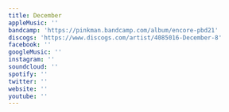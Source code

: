 ```yaml
---
title: December
appleMusic: ''
bandcamp: 'https://pinkman.bandcamp.com/album/encore-pbd21'
discogs: 'https://www.discogs.com/artist/4085016-December-8'
facebook: ''
googleMusic: ''
instagram: ''
soundcloud: ''
spotify: ''
twitter: ''
website: ''
youtube: ''
---
```

